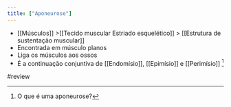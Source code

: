 ```yaml
---
title: ["Aponeurose"]
---
```

+ [[Músculos]] >[[Tecido muscular Estriado esquelético]] >  [[Estrutura de sustentação muscular]] 
+ Encontrada em músculo planos
+ Liga os músculos aos ossos
+ É  a continuação conjuntiva de [[Endomísio]], [[Epimísio]] e [[Perimísio]] [^548103]

[^548103]: O que é uma aponeurose?


#review 